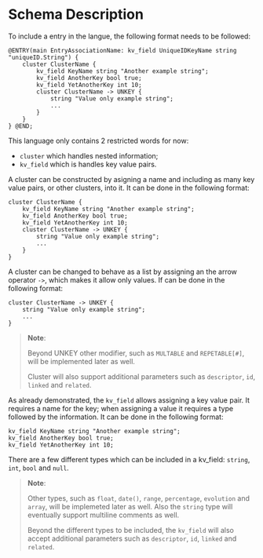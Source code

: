 # Schema Description

To include a entry in the langue, the following format needs to be followed:

```lr
@ENTRY(main EntryAssociationName: kv_field UniqueIDKeyName string "uniqueID.String") {
    cluster ClusterName {
        kv_field KeyName string "Another example string";
        kv_field AnotherKey bool true;
        kv_field YetAnotherKey int 10; 
        cluster ClusterName -> UNKEY {
            string "Value only example string";
            ...
        }
    }
} @END;
```

This language only contains 2 restricted words for now: 
- `cluster` which handles nested information;
- `kv_field` which is handles key value pairs.

A cluster can be constructed by asigning a name and including as many key value pairs, or other clusters, into it. It can be done in the following format:

```lr
cluster ClusterName {
    kv_field KeyName string "Another example string";
    kv_field AnotherKey bool true;
    kv_field YetAnotherKey int 10; 
    cluster ClusterName -> UNKEY {
        string "Value only example string";
        ...
    }
}
```

A cluster can be changed to behave as a list by assigning an the arrow operator `->`, which makes it allow only values. If can be done in the following format:

```lr
cluster ClusterName -> UNKEY {
    string "Value only example string";
    ...
}
```

> **Note**: 
> 
> Beyond UNKEY other modifier, such as `MULTABLE` and `REPETABLE[#]`, will be implemented later as well.
>
> Cluster will also support additional parameters such as `descriptor`, `id`, `linked` and `related`.
> 

As already demonstrated, the `kv_field` allows assigning a key value pair. It requires a name for the key; when assigning a value it requires a type followed by the information. It can be done in the following format:

```lr
kv_field KeyName string "Another example string";
kv_field AnotherKey bool true;
kv_field YetAnotherKey int 10; 
```

There are a few different types which can be included in a kv_field: `string`, `int`, `bool` and `null`.

> **Note**: 
> 
> Other types, such as `float`, `date()`, `range`, `percentage`, `evolution` and `array`, will be implemeted later as well. Also the `string` type will eventually support multiline comments as well.
>
> Beyond the different types to be included, the `kv_field` will also accept additional parameters such as `descriptor`, `id`, `linked` and `related`.


